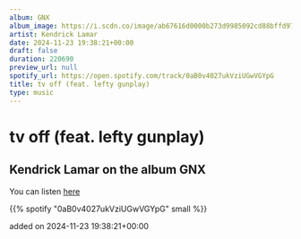 ```yaml
---
album: GNX
album_image: https://i.scdn.co/image/ab67616d0000b273d9985092cd88bffd97653b58
artist: Kendrick Lamar
date: 2024-11-23 19:38:21+00:00
draft: false
duration: 220690
preview_url: null
spotify_url: https://open.spotify.com/track/0aB0v4027ukVziUGwVGYpG
title: tv off (feat. lefty gunplay)
type: music
---
```



# tv off (feat. lefty gunplay)

## Kendrick Lamar on the album GNX

You can listen [here](https://open.spotify.com/track/0aB0v4027ukVziUGwVGYpG)

{{% spotify "0aB0v4027ukVziUGwVGYpG" small %}}

added on 2024-11-23 19:38:21+00:00